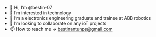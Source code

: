 - 👋 Hi, I’m @bestin-07
- 👀 I’m interested in technology 
- 🌱 I’m a electronics engineering graduate and trainee at ABB robotics
- 💞️ I’m looking to collaborate on any ioT projects
- 📫 How to reach me -> bestinantunps@gmail.com

<!---
bestin-07/bestin-07 is a ✨ special ✨ repository because its `README.md` (this file) appears on your GitHub profile.
You can click the Preview link to take a look at your changes.
--->

